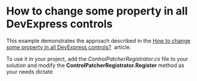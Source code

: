 # How to change some property in all DevExpress controls


<p>This example demonstrates the approach described in the <a href="https://www.devexpress.com/Support/Center/p/T502320">How to change some property in all DevExpress controls?</a>  article.</p>
<p>To use it in your project, add the <em>ControlPatcherRegistrator.cs </em>file to your solution and modify the <strong>ControlPatcherRegistrator.Register </strong>method as your needs dictate</p>

<br/>


